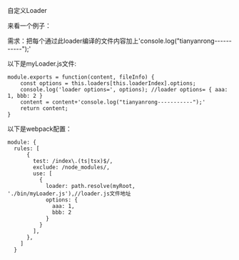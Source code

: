自定义Loader

来看一个例子：

需求：把每个通过此loader编译的文件内容加上'console.log\("tianyanrong-----------"\);'

以下是myLoader.js文件:

```
module.exports = function(content, fileInfo) {
    const options = this.loaders[this.loaderIndex].options;
    console.log('loader options=', options); //loader options= { aaa: 1, bbb: 2 }
    content = content+'console.log("tianyanrong-----------");'
    return content;
}
```

以下是webpack配置：

```
module: {
  rules: [
      {
        test: /index\.(ts|tsx)$/,
        exclude: /node_modules/,
        use: [
          {
            loader: path.resolve(myRoot, './bin/myLoader.js'),//loader.js文件地址
            options: {
              aaa: 1,
              bbb: 2
            }
          }
        ],
      },
    ]
  }
```



